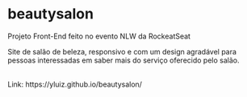 # beautysalon
Projeto Front-End feito no evento NLW da RockeatSeat

Site de salão de beleza, responsivo e com um design agradável para pessoas interessadas em saber mais do serviço oferecido pelo salão.

<br>
Link: https://yluiz.github.io/beautysalon/
